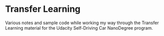 # Transfer Learning
Various notes and sample code while working my way through the Transfer Learning material for the Udacity Self-Driving Car NanoDegree program.

